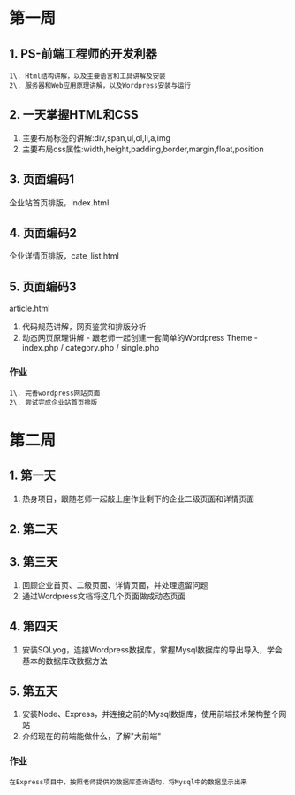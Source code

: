 # 第一周

## 1\. PS-前端工程师的开发利器

```
1\. Html结构讲解，以及主要语言和工具讲解及安装
2\. 服务器和Web应用原理讲解，以及Wordpress安装与运行
```

## 2\. 一天掌握HTML和CSS

1. 主要布局标签的讲解:div,span,ul,ol,li,a,img
2. 主要布局css属性:width,height,padding,border,margin,float,position

## 3\. 页面编码1

企业站首页排版，index.html

## 4\. 页面编码2

企业详情页排版，cate_list.html

## 5\. 页面编码3

article.html

1. 代码规范讲解，网页鉴赏和排版分析
2. 动态网页原理讲解 - 跟老师一起创建一套简单的Wordpress Theme - index.php / category.php / single.php

### 作业

```
1\. 完善wordpress网站页面
2\. 尝试完成企业站首页排版
```

# 第二周

## 1\. 第一天

1. 热身项目，跟随老师一起敲上座作业剩下的企业二级页面和详情页面

## 2\. 第二天

## 3\. 第三天

1. 回顾企业首页、二级页面、详情页面，并处理遗留问题
2. 通过Wordpress文档将这几个页面做成动态页面

## 4\. 第四天

1. 安装SQLyog，连接Wordpress数据库，掌握Mysql数据库的导出导入，学会基本的数据库改数据方法

## 5\. 第五天

1. 安装Node、Express，并连接之前的Mysql数据库，使用前端技术架构整个网站
2. 介绍现在的前端能做什么，了解"大前端"

### 作业

```
在Express项目中，按照老师提供的数据库查询语句，将Mysql中的数据显示出来
```
